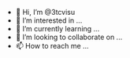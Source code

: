 - 👋 Hi, I’m @3tcvisu
- 👀 I’m interested in ...
- 🌱 I’m currently learning ...
- 💞️ I’m looking to collaborate on ...
- 📫 How to reach me ...

<!---
3tcvisu/3tcvisu is a ✨ special ✨ repository because its `README.md` (this file) appears on your GitHub profile.
You can click the Preview link to take a look at your changes.
--->
